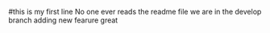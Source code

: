 #this is my first line 
No one ever reads the readme file
we  are in the develop branch
adding new fearure great